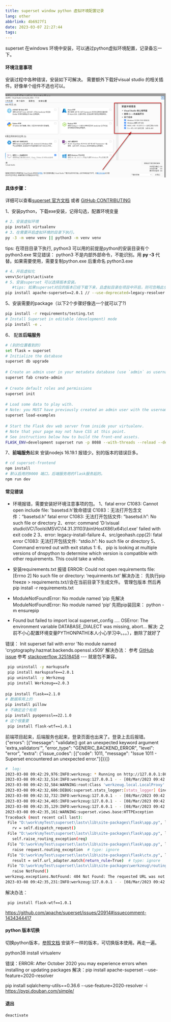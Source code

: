 ```yaml
---
title: superset window python 虚拟环境配置记录
lang: other
abbrlink: 4b6927f1
date: 2023-03-07 22:27:44
tags:
---
```


superset 在windows 环境中安装，可以通过python虚拟环境配置，记录备忘一下。

#### **环境注意事项**
安装过程中各种错误，安装如下可解决。
需要额外下载好visual studio 的相关插件。好像单个组件不选也可以。
<!-- more -->
![详情如图](../../images/superset_20230304172137.jpg)
#### **具体步骤：**
详细可以查看[superset 官方文档](https://superset.apache.org/docs/installation/installing-superset-from-scratch) 或者 [GitHub CONTRIBUTING](https://github.com/apache/superset/blob/master/CONTRIBUTING.md#documentation)

1、安装python，下载exe安装，记得勾选，配置环境变量
```bash
# 2、安装虚拟环境 
pip install virtualenv 
# 3、在需要开启虚拟环境的目录下执行。
py -3 -m venv venv || python3 -m venv venv 
```
  tips: 在项目目录下执行, python3 可以用的前提是python的安装目录有个python3.exe
  常见错误： python3 不是内部外部命令，不能识别。用 **py -3** 代替。如果需要使用，需要复制python.exe 后重命名 python3.exe
```bash
# 4、开启虚拟化
venv\Scripts\activate 
# 5、安装superset 可以选择版本安装。
   #tips: 如果superset对应的版本已经下载下来，且虚拟目录在项目中开启，则可忽略此步骤。
pip install apache-superset==2.0.1 // --use-deprecated=legacy-resolver
```
5、安装需要的package（以下2个步骤好像选一个就可以了?)
```bash
pip install -r requirements/testing.txt
# Install Superset in editable (development) mode
pip install -e .
```
6、 配置**后端服务**
```bash
# (别的位置看到的)
set flask = superset 
# Initialize the database
superset db upgrade

# Create an admin user in your metadata database (use `admin` as username to be able to load the examples)
superset fab create-admin

# Create default roles and permissions
superset init

# Load some data to play with.
# Note: you MUST have previously created an admin user with the username `admin` for this command to work.
superset load-examples

# Start the Flask dev web server from inside your virtualenv.
# Note that your page may not have CSS at this point.
# See instructions below how to build the front-end assets.
FLASK_ENV=development superset run -p 8088 --with-threads --reload --debugger
```
7、**前端服务**起来
 安装nodejs 16.19.1 报错少。别的版本的错误巨多。
 ```bash
 # cd superset-frontend
 npm install 
 # 默认启用的9000 端口，后端服务用的flask服务起的。
 npm run dev 
 ````


#### 常见错误
+ 环境报错，需要安装好环境注意事项的包。
1、fatal error C1083: Cannot open include file: 'basetsd.h'致命错误 C1083：无法打开包含文件：“basetsd.h”
fatal error C1083: 无法打开包括文件: “basetsd.h”: No such file or directory
2、error: command 'D:\\visual studio\\VC\\Tools\\MSVC\\14.31.31103\\bin\\HostX86\\x64\\cl.exe' failed with exit code 2
3、error: legacy-install-failure
4、src/geohash.cpp(2): fatal error C1083: 无法打开包括文件: “stdio.h”: No such file or directory
5、Command errored out with exit status 1:
6、 pip is looking at multiple versions of dnspython to determine which version is compatible with other requirements. This could take a while.


+ 安装requirements.txt 报错
ERROR: Could not open requirements file: [Errno 2] No such file or directory: ‘requirments.txt’
解决办法：
  先执行pip freeze > requirements.txt//会在当前目录下生成文件。 管理包版本
  然后再pip install -r requirements.txt


+ ModuleNotFoundError: No module named ‘pip
先解决 ModuleNotFoundError: No module named ‘pip‘
先把pip装回来：
python -m ensurepip

+ Found but failed to import local superset_config
....
OSError: The environment variable DATABASE_DIALECT was missing, abort...
解决:
 之前不小心配置环境变量PYTHONPATH(本人小心学习中。。。），删除了就好了

错误：
Init superset fail with error 'No module named 'cryptography.hazmat.backends.openssl.x509'
解决办法： 参考 [GitHub issue](https://github.com/apache/superset/issues/22571)
参考 [stackoverflow 32518458](https://stackoverflow.com/questions/32518458/importerror-no-module-named-cryptography-hazmat-bindings-openssl)
--- 就是包不兼容。

```bash
 pip uninstall -y markupsafe
 pip install markupsafe==2.0.1
 pip uninstall -y Werkzeug
 pip install Werkzeug==2.0.3

pip install flask==2.1.0
# 数据库用上的 
pip install pillow
# 不确定这个有用
pip install pyopenssl==22.1.0
# 这个很重要
 pip install flask-wtf==1.0.1 
```


  前端项目起来，后端服务也起来，登录页面也出来了。登录上去后报错。
 {"errors": [{"message": "validate() got an unexpected keyword argument 'extra_validators'", "error_type": "GENERIC_BACKEND_ERROR", "level": "error", "extra": {"issue_codes": [{"code": 1011, "message": "Issue 1011 - Superset encountered an unexpected error."}]}}]}
 ```bash
#  log:
2023-03-08 09:42:29,976:INFO:werkzeug: * Running on http://127.0.0.1:8088/ (Press CTRL+C to quit)
2023-03-08 09:42:32,514:INFO:werkzeug:127.0.0.1 - - [08/Mar/2023 09:42:32] "GET / HTTP/1.1" 302 -
2023-03-08 09:42:32,584:WARNING:root:Class 'werkzeug.local.LocalProxy' is not mapped
2023-03-08 09:42:32,686:DEBUG:superset.stats_logger:[stats_logger] (incr) welcome
2023-03-08 09:42:32,732:INFO:werkzeug:127.0.0.1 - - [08/Mar/2023 09:42:32] "GET /superset/welcome/ HTTP/1.1" 302 -
2023-03-08 09:42:34,465:INFO:werkzeug:127.0.0.1 - - [08/Mar/2023 09:42:34] "GET /login/ HTTP/1.1" 200 -
2023-03-08 09:42:35,129:INFO:werkzeug:127.0.0.1 - - [08/Mar/2023 09:42:35] "GET /static/assets/preamble.418fde3b.entry.js HTTP/1.1" 200 -
2023-03-08 09:42:35,161:WARNING:superset.views.base:HTTPException
Traceback (most recent call last):
  File "D:\work\myTest\superset\lastv\lib\site-packages\flask\app.py", line 1523, in full_dispatch_request
    rv = self.dispatch_request()
  File "D:\work\myTest\superset\lastv\lib\site-packages\flask\app.py", line 1499, in dispatch_request
    self.raise_routing_exception(req)
  File "D:\work\myTest\superset\lastv\lib\site-packages\flask\app.py", line 1481, in raise_routing_exception
    raise request.routing_exception  # type: ignore
  File "D:\work\myTest\superset\lastv\lib\site-packages\flask\ctx.py", line 397, in match_request
    result = self.url_adapter.match(return_rule=True)  # type: ignore
  File "D:\work\myTest\superset\lastv\lib\site-packages\werkzeug\routing.py", line 2042, in match
    raise NotFound()
werkzeug.exceptions.NotFound: 404 Not Found: The requested URL was not found on the server. If you entered the URL manually please check your spelling and try again.
2023-03-08 09:42:35,231:INFO:werkzeug:127.0.0.1 - - [08/Mar/2023 09:42:35] "GET /static/assets/menu.926ed779.entry.js HTTP/1.1" 200 -
 ```

解决办法： 
```bash
 pip install flask-wtf==1.0.1 
```
https://github.com/apache/superset/issues/20914#issuecomment-1434344417


 
#### python 版本切换
切换python版本，[参照文档](https://blog.csdn.net/qq_42455308/article/details/129263694)
安装不一样的版本，可切换版本使用。再走一遍。

python38 install virtualenv

错误：ERROR: After October 2020 you may experience errors when installing or updating packages 
解决：pip install apache-superset --use-feature=2020-resolver

pip install sqlalchemy-utils==0.36.6 --use-feature=2020-resolver -i https://pypi.douban.com/simple/


#### 退出
 `deactivate`


